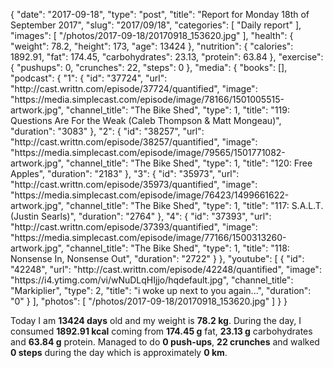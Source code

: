{
    "date": "2017-09-18",
    "type": "post",
    "title": "Report for Monday 18th of September 2017",
    "slug": "2017\/09\/18",
    "categories": [
        "Daily report"
    ],
    "images": [
        "\/photos\/2017-09-18\/20170918_153620.jpg"
    ],
    "health": {
        "weight": 78.2,
        "height": 173,
        "age": 13424
    },
    "nutrition": {
        "calories": 1892.91,
        "fat": 174.45,
        "carbohydrates": 23.13,
        "protein": 63.84
    },
    "exercise": {
        "pushups": 0,
        "crunches": 22,
        "steps": 0
    },
    "media": {
        "books": [],
        "podcast": {
            "1": {
                "id": "37724",
                "url": "http:\/\/cast.writtn.com\/episode\/37724\/quantified",
                "image": "https:\/\/media.simplecast.com\/episode\/image\/78166\/1501005515-artwork.jpg",
                "channel_title": "The Bike Shed",
                "type": 1,
                "title": "119: Questions Are For the Weak (Caleb Thompson & Matt Mongeau)",
                "duration": "3083"
            },
            "2": {
                "id": "38257",
                "url": "http:\/\/cast.writtn.com\/episode\/38257\/quantified",
                "image": "https:\/\/media.simplecast.com\/episode\/image\/79565\/1501771082-artwork.jpg",
                "channel_title": "The Bike Shed",
                "type": 1,
                "title": "120: Free Apples",
                "duration": "2183"
            },
            "3": {
                "id": "35973",
                "url": "http:\/\/cast.writtn.com\/episode\/35973\/quantified",
                "image": "https:\/\/media.simplecast.com\/episode\/image\/76423\/1499661622-artwork.jpg",
                "channel_title": "The Bike Shed",
                "type": 1,
                "title": "117: S.A.L.T. (Justin Searls)",
                "duration": "2764"
            },
            "4": {
                "id": "37393",
                "url": "http:\/\/cast.writtn.com\/episode\/37393\/quantified",
                "image": "https:\/\/media.simplecast.com\/episode\/image\/77166\/1500313260-artwork.jpg",
                "channel_title": "The Bike Shed",
                "type": 1,
                "title": "118: Nonsense In, Nonsense Out",
                "duration": "2722"
            }
        },
        "youtube": [
            {
                "id": "42248",
                "url": "http:\/\/cast.writtn.com\/episode\/42248\/quantified",
                "image": "https:\/\/i4.ytimg.com\/vi\/wNuDLqHIjjo\/hqdefault.jpg",
                "channel_title": "Markiplier",
                "type": 2,
                "title": "i woke up next to you again...",
                "duration": "0"
            }
        ],
        "photos": [
            "\/photos\/2017-09-18\/20170918_153620.jpg"
        ]
    }
}

Today I am <strong>13424 days</strong> old and my weight is <strong>78.2 kg</strong>. During the day, I consumed <strong>1892.91 kcal</strong> coming from <strong>174.45 g</strong> fat, <strong>23.13 g</strong> carbohydrates and <strong>63.84 g</strong> protein. Managed to do <strong>0 push-ups</strong>, <strong>22 crunches</strong> and walked <strong>0 steps</strong> during the day which is approximately <strong>0 km</strong>.